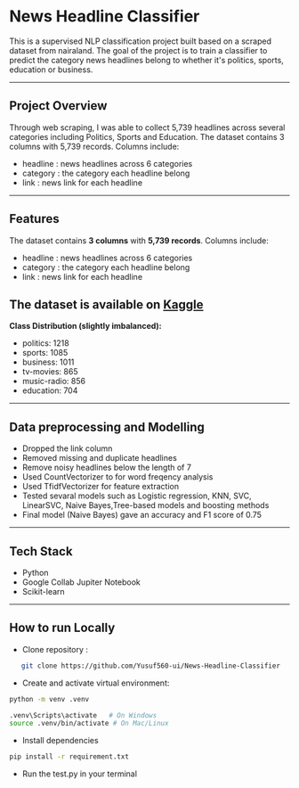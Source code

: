 # News Headline Classifier
This is a supervised NLP classification project built based on a scraped dataset from nairaland. The goal of the project is to train a classifier to predict the category news headlines belong to whether it's politics, sports, education or business.

--- 
## Project Overview
Through web scraping, I was able to collect 5,739 headlines across several categories including Politics, Sports and Education. 
The dataset contains 3 columns with 5,739 records. Columns include: 
- headline : news headlines across 6 categories
- category : the category each headline belong
- link : news link for each headline

---

## Features
The dataset contains **3 columns** with **5,739 records**. Columns include: 
- headline : news headlines across 6 categories
- category : the category each headline belong
- link : news link for each headline

**The dataset is available on [Kaggle](https://www.kaggle.com/datasets/yusufsanni5/nairaland-news-headlines-dataset)**
---

**Class Distribution (slightly imbalanced):**
- politics: 1218
- sports:	1085
- business: 1011
- tv-movies: 865
- music-radio: 856
- education: 704

---

## Data preprocessing and Modelling
- Dropped the link column
- Removed missing and duplicate headlines
- Remove noisy headlines below the length of 7
- Used CountVectorizer to for word freqency analysis
- Used TfidfVectorizer for feature extraction
- Tested sevaral models such as Logistic regression, KNN, SVC, LinearSVC, Naive Bayes,Tree-based models and boosting methods
- Final model (Naive Bayes) gave an accuracy and F1 score of 0.75


---

## Tech Stack
- Python
- Google Collab Jupiter Notebook
- Scikit-learn


---

## How to run Locally
- Clone repository : 
 ``` bash 
    git clone https://github.com/Yusuf560-ui/News-Headline-Classifier
```
- Create and activate virtual environment: 
```bash
python -m venv .venv

```
```bash
.venv\Scripts\activate   # On Windows
source .venv/bin/activate # On Mac/Linux
```

- Install dependencies
```bash
pip install -r requirement.txt

```
- Run the test.py in your terminal

